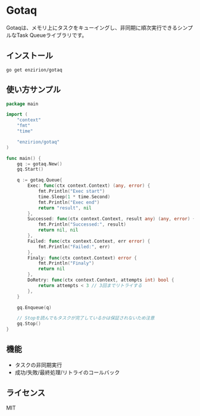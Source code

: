 # Gotaq

Gotaqは、メモリ上にタスクをキューイングし、非同期に順次実行できるシンプルなTask Queueライブラリです。

## インストール

```
go get enzirion/gotaq
```

## 使い方サンプル

```go
package main

import (
	"context"
	"fmt"
	"time"

	"enzirion/gotaq"
)

func main() {
	gq := gotaq.New()
	gq.Start()

	q := gotaq.Queue{
		Exec: func(ctx context.Context) (any, error) {
			fmt.Println("Exec start")
			time.Sleep(1 * time.Second)
			fmt.Println("Exec end")
			return "result", nil
		},
		Successed: func(ctx context.Context, result any) (any, error) {
			fmt.Println("Successed:", result)
			return nil, nil
		},
		Failed: func(ctx context.Context, err error) {
			fmt.Println("Failed:", err)
		},
		Finaly: func(ctx context.Context) error {
			fmt.Println("Finaly")
			return nil
		},
		DoRetry: func(ctx context.Context, attempts int) bool {
			return attempts < 3 // 3回までリトライする
		},
	}

	gq.Enqueue(q)

	// Stopを読んでもタスクが完了しているかは保証されないため注意
	gq.Stop()
}
```

## 機能
- タスクの非同期実行
- 成功/失敗/最終処理/リトライのコールバック

## ライセンス
MIT
